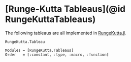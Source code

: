 # [Runge-Kutta Tableaus](@id RungeKuttaTableaus)

The following tableaus are all implemented in [RungeKutta.jl](https://github.com/JuliaGNI/RungeKutta.jl).

```@docs
RungeKutta.Tableau
```

```@autodocs
Modules = [RungeKutta.Tableaus]
Order   = [:constant, :type, :macro, :function]
```
